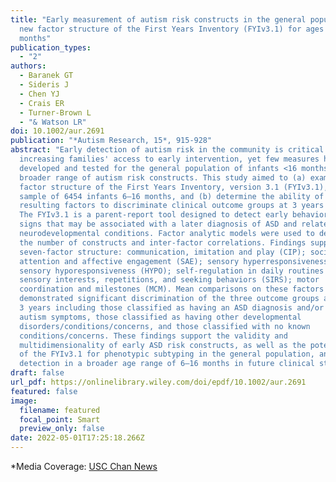 ```yaml
---
title: "Early measurement of autism risk constructs in the general population: A
  new factor structure of the First Years Inventory (FYIv3.1) for ages 6-16
  months"
publication_types:
  - "2"
authors:
  - Baranek GT
  - Sideris J
  - Chen YJ
  - Crais ER
  - Turner-Brown L
  - "& Watson LR"
doi: 10.1002/aur.2691
publication: "*Autism Research, 15*, 915-928"
abstract: "Early detection of autism risk in the community is critical to
  increasing families' access to early intervention, yet few measures have been
  developed and tested for the general population of infants <16 months to tap a
  broader range of autism risk constructs. This study aimed to (a) examine the
  factor structure of the First Years Inventory, version 3.1 (FYIv3.1), with a
  sample of 6454 infants 6–16 months, and (b) determine the ability of the
  resulting factors to discriminate clinical outcome groups at 3 years of age.
  The FYIv3.1 is a parent-report tool designed to detect early behavioral risk
  signs that may be associated with a later diagnosis of ASD and related
  neurodevelopmental conditions. Factor analytic models were used to determine
  the number of constructs and inter-factor correlations. Findings supported a
  seven-factor structure: communication, imitation and play (CIP); social
  attention and affective engagement (SAE); sensory hyperresponsiveness (HYPER);
  sensory hyporesponsiveness (HYPO); self-regulation in daily routines (SREG);
  sensory interests, repetitions, and seeking behaviors (SIRS); motor
  coordination and milestones (MCM). Mean comparisons on these factors
  demonstrated significant discrimination of the three outcome groups at age
  3 years including those classified as having an ASD diagnosis and/or high
  autism symptoms, those classified as having other developmental
  disorders/conditions/concerns, and those classified with no known
  conditions/concerns. These findings support the validity and
  multidimensionality of early ASD risk constructs, as well as the potential use
  of the FYIv3.1 for phenotypic subtyping in the general population, and early
  detection in a broader age range of 6–16 months in future clinical studies."
draft: false
url_pdf: https://onlinelibrary.wiley.com/doi/epdf/10.1002/aur.2691
featured: false
image:
  filename: featured
  focal_point: Smart
  preview_only: false
date: 2022-05-01T17:25:18.266Z
---
```

\*M﻿edia Coverage: [USC Chan News](https://chan.usc.edu/news/latest/new-analysis-of-developmental-screen-finds-autistic-children-showed-heightened-sensory-motor-behaviors-as-infants)